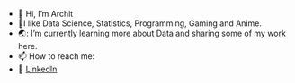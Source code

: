 - 👋 Hi, I’m Archit
- 💞️I like Data Science, Statistics, Programming, Gaming and Anime.
- 🌏: I’m currently learning more about Data and sharing some of my work here.
- 📫 How to reach me:
- :office: [LinkedIn](https://www.linkedin.com/in/archit-joshi-a27627172/)
     
  



